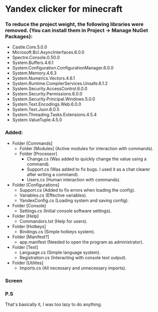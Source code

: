 # Yandex clicker for minecraft
### To reduce the project weight, the following libraries were removed. (You can install them in Project -> Manage NuGet Packages):
- Castle.Core.5.0.0
- Microsoft.Bcl.AsyncInterfaces.6.0.0
- Spectre.Console.0.50.0
- System.Buffers.4.6.1
- System.Configuration.ConfigurationManager.6.0.0
- System.Memory.4.6.3
- System.Numerics.Vectors.4.6.1
- System.Runtime.CompilerServices.Unsafe.6.1.2
- System.Security.AccessControl.6.0.0
- System.Security.Permissions.6.0.0
- System.Security.Principal.Windows.5.0.0
- System.Text.Encodings.Web.6.0.0
- System.Text.Json.6.0.5
- System.Threading.Tasks.Extensions.4.5.4
- System.ValueTuple.4.5.0

### Added:
- Folder [Commands]
  - Folder [Modules] (Active modules for interaction with commands).
  - Folder [Processor]
    - Change.cs (Was added to quickly change the value using a command).
    - Support.cs (Was added to fix bugs. I used it as a chat clearer after writing a command).
    - Users.cs (Human interaction with commands).
- Folder [Configurations]
  - Support.cs (Added to fix errors when loading the config).
  - Variables.cs (Effective variables).
  - YandexConfig.cs (Loading system and saving config).
- Folder [Console]
  - Settings.cs (Initial console software settings).
- Folder [Help]
  - Commandors.txt (Help for users).
- Folder [Hotkeys]
  - Bindings.cs (Simple hotkeys system).
- Folder [Manifest?]
  - app.manifest (Needed to open the program as administrator).
- Folder [Text]
  - Language.cs (Simple language system).
  - Registration.cs (Interacting with console text output).
- Folder [Utilites]
  - Imports.cs (All necessary and unnecessary imports).

### Screen


### P.S
That's basically it, I was too lazy to do anything.
